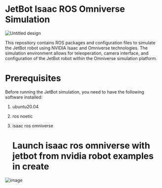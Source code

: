 # JetBot Isaac ROS Omniverse Simulation

![Untitled design](https://github.com/kabilan2003/jetbot-isaac-ros-omniverse/assets/109456728/cac3d2bd-397f-484d-8b4c-a8824636f26d)

This repository contains ROS packages and configuration files to simulate the JetBot robot using NVIDIA Isaac and Omniverse technologies. The simulation environment allows for teleoperation, camera interface, and configuration of the JetBot robot within the Omniverse simulation platform.

# Prerequisites

Before running the JetBot simulation, you need to have the following software installed:
1. ubuntu20.04
2. ros noetic
3. isaac ros omniverse

   # Launch isaac ros omniverse with jetbot from nvidia robot examples in create 

![image](https://github.com/kabilan2003/jetbot-isaac-ros-omniverse/assets/109456728/60f71eca-9b04-42a9-bfd6-a2c3734d5c7b)

